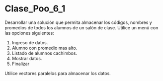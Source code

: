 # Clase_Poo_6_1
Desarrollar una solución que permita almacenar los códigos, nombres y
promedios de todos los alumnos de un salón de clase. Utilice un menú con las
opciones siguientes:

1. Ingreso de datos.
2. Alumno con promedio mas alto.
3. Listado de alumnos cachimbos.
4. Mostrar datos.
5. Finalizar

Utilice vectores paralelos para almacenar los datos.
